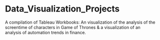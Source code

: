 # Data_Visualization_Projects
A compilation of Tableau Workbooks:
An visualization of the analysis of the screentime of characters in Game of Thrones &
a visualization of an analysis of automation trends in finance.
